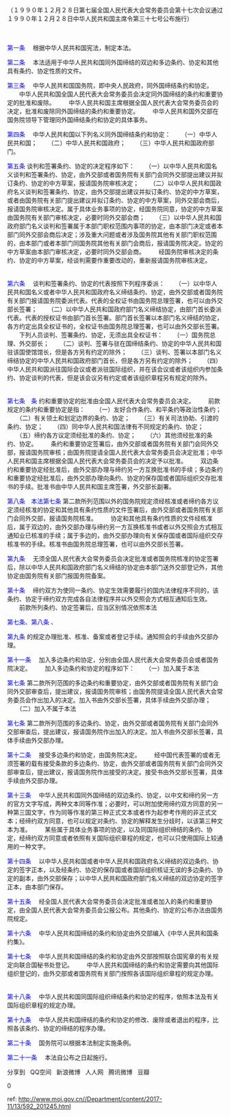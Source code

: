 
  （１９９０年１２月２８日第七届全国人民代表大会常务委员会第十七次会议通过　１９９０年１２月２８日中华人民共和国主席令第三十七号公布施行）
  　　
 

　　

<a style="color:blue" name="第一条">第一条</a>  　根据中华人民共和国宪法，制定本法。
  　　

<a style="color:blue" name="第二条">第二条</a>  　本法适用于中华人民共和国同外国缔结的双边和多边条约、协定和其他具有条约、协定性质的文件。
  　　

<a style="color:blue" name="第三条">第三条</a>  　中华人民共和国国务院，即中央人民政府，同外国缔结条约和协定。
  　　中华人民共和国全国人民代表大会常务委员会决定同外国缔结的条约和重要协定的批准和废除。
  　　中华人民共和国主席根据全国人民代表大会常务委员会的决定，批准和废除同外国缔结的条约和重要协定。
  　　中华人民共和国外交部在国务院领导下管理同外国缔结条约和协定的具体事务。
  　　

<a style="color:blue" name="第四条">第四条</a>  　中华人民共和国以下列名义同外国缔结条约和协定：
  　　（一）中华人民共和国；
  　　（二）中华人民共和国政府；
  　　（三）中华人民共和国政府部门。
  　　

<a style="color:blue" name="第五条">第五条</a>   谈判和签署条约、协定的决定程序如下：
  　　（一）以中华人民共和国名义谈判和签署条约、协定，由外交部或者国务院有关部门会同外交部提出建议并拟订条约、协定的中方草案，报请国务院审核决定；
  　　（二）以中华人民共和国政府名义谈判和签署条约、协定，由外交部提出建议并拟订条约、协定的中方草案，或者由国务院有关部门提出建议并拟订条约、协定的中方草案，同外交部会商后，报请国务院审核决定。属于具体业务事项的协定，经国务院同意，协定的中方草案由国务院有关部门审核决定，必要时同外交部会商；
  　　（三）以中华人民共和国政府部门名义谈判和签署属于本部门职权范围内事项的协定，由本部门决定或者本部门同外交部会商后决定；涉及重大问题或者涉及国务院其他有关部门职权范围的，由本部门或者本部门同国务院其他有关部门会商后，报请国务院决定。协定的中方草案由本部门审核决定，必要时同外交部会商。
  　　经国务院审核决定的条约、协定的中方草案，经谈判需要作重要改动的，重新报请国务院审核决定。
  　　

<a style="color:blue" name="第六条">第六条</a>  　谈判和签署条约、协定的代表按照下列程序委派：
  　　（一）以中华人民共和国名义或者中华人民共和国政府名义缔结条约、协定，由外交部或者国务院有关部门报请国务院委派代表。代表的全权证书由国务院总理签署，也可以由外交部长签署；
  　　（二）以中华人民共和国政府部门名义缔结协定，由部门首长委派代表。代表的授权证书由部门首长签署。部门首长签署以本部门名义缔结的协定，各方约定出具全权证书的，全权证书由国务院总理签署，也可以由外交部长签署。
  　　下列人员谈判、签署条约、协定，无须出具全权证书：
  　　（一）国务院总理、外交部长；
  　　（二）谈判、签署与驻在国缔结条约、协定的中华人民共和国驻该国使馆馆长，但是各方另有约定的除外；
  　　（三）谈判、签署以本部门名义缔结协定的中华人民共和国政府部门首长，但是各方另有约定的除外；
  　　（四）中华人民共和国派往国际会议或者派驻国际组织，并在该会议或者该组织内参加条约、协定谈判的代表，但是该会议另有约定或者该组织章程另有规定的除外。
  　　

<a style="color:blue" name="第七条　条">第七条　条</a>  约和重要协定的批准由全国人民代表大会常务委员会决定。
  　　前款规定的条约和重要协定是指：
  　　（一）友好合作条约、和平条约等政治性条约；
  　　（二）有关领土和划定边界的条约、协定；
  　　（三）有关司法协助、引渡的条约、协定；
  　　（四）同中华人民共和国法律有不同规定的条约、协定；
  　　（五）缔约各方议定须经批准的条约、协定；
  　　（六）其他须经批准的条约、协定。
  　　条约和重要协定签署后，由外交部或者国务院有关部门会同外交部，报请国务院审核；由国务院提请全国人民代表大会常务委员会决定批准；中华人民共和国主席根据全国人民代表大会常务委员会的决定予以批准。
  　　双边条约和重要协定经批准后，由外交部办理与缔约另一方互换批准书的手续；多边条约和重要协定经批准后，由外交部办理向条约、协定的保存国或者国际组织交存批准书的手续。批准书由中华人民共和国主席签署，外交部长副署。
  　　

<a style="color:blue" name="第八条　本法第七条">第八条　本法第七条</a>  第二款所列范围以外的国务院规定须经核准或者缔约各方议定须经核准的协定和其他具有条约性质的文件签署后，由外交部或者国务院有关部门会同外交部，报请国务院核准。
  　　协定和其他具有条约性质的文件经核准后，属于双边的，由外交部办理与缔约另一方互换核准书或者以外交照会方式相互通知业已核准的手续；属于多边的，由外交部办理向有关保存国或者国际组织交存核准书的手续。核准书由国务院总理签署，也可以由外交部长签署。
  　　

<a style="color:blue" name="第九条">第九条</a>  　无须全国人民代表大会常务委员会决定批准或者国务院核准的协定签署后，除以中华人民共和国政府部门名义缔结的协定由本部门送外交部登记外，其他协定由国务院有关部门报国务院备案。
  　　

<a style="color:blue" name="第十条">第十条</a>  　缔约双方为使同一条约、协定生效需要履行的国内法律程序不同的，该条约、协定于缔约双方完成各自法律程序并以外交照会方式相互通知后生效。
  　　前款所列条约、协定签署后，应当区别情况依照本法

<a style="color:blue" name="第七条、第八条">第七条、第八条</a>  、

<a style="color:blue" name="第九条">第九条</a>  的规定办理批准、核准、备案或者登记手续。通知照会的手续由外交部办理。
  　　

<a style="color:blue" name="第十一条">第十一条</a>  　加入多边条约和协定，分别由全国人民代表大会常务委员会或者国务院决定。
  　　加入多边条约和协定的程序如下：
  　　（一）加入属于本法

<a style="color:blue" name="第七条">第七条</a>  第二款所列范围的多边条约和重要协定，由外交部或者国务院有关部门会同外交部审查后，提出建议，报请国务院审核；由国务院提请全国人民代表大会常务委员会作出加入的决定。加入书由外交部长签署，具体手续由外交部办理；
  　　（二）加入不属于本法

<a style="color:blue" name="第七条">第七条</a>  第二款所列范围的多边条约、协定，由外交部或者国务院有关部门会同外交部审查后，提出建议，报请国务院作出加入的决定。加入书由外交部长签署，具体手续由外交部办理。
  　　

<a style="color:blue" name="第十二条">第十二条</a>  　接受多边条约和协定，由国务院决定。
  　　经中国代表签署的或者无须签署的载有接受条款的多边条约、协定，由外交部或者国务院有关部门会同外交部审查后，提出建议，报请国务院作出接受的决定。接受书由外交部长签署，具体手续由外交部办理。
  　　

<a style="color:blue" name="第十三条">第十三条</a>  　中华人民共和国同外国缔结的双边条约、协定，以中文和缔约另一方的官方文字写成，两种文本同等作准；必要时，可以附加使用缔约双方同意的另一种第三国文字，作为同等作准的第三种正式文本或者作为起参考作用的非正式文本；经缔约双方同意，也可以规定对条约、协定的解释发生分歧时，以该第三种文本为准。
  　　某些属于具体业务事项的协定，以及同国际组织缔结的条约、协定，经缔约双方同意或者依照有关国际组织章程的规定，也可以只使用国际上较通用的一种文字。
  　　

<a style="color:blue" name="第十四条">第十四条</a>  　以中华人民共和国或者中华人民共和国政府名义缔结的双边条约、协定的签字正本，以及经条约、协定的保存国或者国际组织核证无误的多边条约、协定的副本，由外交部保存；以中华人民共和国政府部门名义缔结的双边协定的签字正本，由本部门保存。
  　　

<a style="color:blue" name="第十五条">第十五条</a>  　经全国人民代表大会常务委员会决定批准或者加入的条约和重要协定，由全国人民代表大会常务委员会公报公布。其他条约、协定的公布办法由国务院规定。
  　　

<a style="color:blue" name="第十六条">第十六条</a>  　中华人民共和国缔结的条约和协定由外交部编入《中华人民共和国条约集》。
  　　

<a style="color:blue" name="第十七条">第十七条</a>  　中华人民共和国缔结的条约和协定由外交部按照联合国宪章的有关规定向联合国秘书处登记。
  　　中华人民共和国缔结的条约和协定需要向其他国际组织登记的，由外交部或者国务院有关部门按照各该国际组织章程的规定办理。
  　　

<a style="color:blue" name="第十八条">第十八条</a>  　中华人民共和国同国际组织缔结条约和协定的程序，依照本法及有关国际组织章程的规定办理。
  　　

<a style="color:blue" name="第十九条">第十九条</a>  　中华人民共和国缔结的条约和协定的修改、废除或者退出的程序，比照各该条约、协定的缔结的程序办理。
  　　

<a style="color:blue" name="第二十条">第二十条</a>  　国务院可以根据本法制定实施条例。
  　　

<a style="color:blue" name="第二十一条">第二十一条</a>  　本法自公布之日起施行。
  　　 
  


分享到  
       QQ空间  
       新浪微博  
       人人网  
       腾讯微博  
       豆瓣  
       
0






 ref: <http://www.moj.gov.cn//Department/content/2017-11/13/592_201245.html>